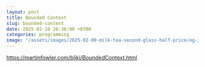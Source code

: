 ```yaml
---
layout: post
title: Bounded Context 
slug: bounded-context
date: 2025-02-10 20:36:00 +0700
categories: programming
image: "/assets/images/2025-02-09-milk-tea-second-glass-half-price/og-image.jpg"
---
```




https://martinfowler.com/bliki/BoundedContext.html
